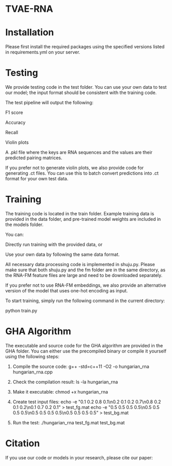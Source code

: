 # TVAE-RNA
# Installation


Please first install the required packages using the specified versions listed in requirements.yml on your server.

# Testing

We provide testing code in the test folder. You can use your own data to test our model; the input format should be consistent with the training code.

The test pipeline will output the following:

F1 score

Accuracy

Recall

Violin plots

A .pkl file where the keys are RNA sequences and the values are their predicted pairing matrices.

If you prefer not to generate violin plots, we also provide code for generating .ct files. You can use this to batch convert predictions into .ct format for your own test data.

# Training


The training code is located in the train folder. Example training data is provided in the data folder, and pre-trained model weights are included in the models folder.

You can:

Directly run training with the provided data, or

Use your own data by following the same data format.

All necessary data processing code is implemented in shuju.py. Please make sure that both shuju.py and the fm folder are in the same directory, as the RNA-FM feature files are large and need to be downloaded separately.

If you prefer not to use RNA-FM embeddings, we also provide an alternative version of the model that uses one-hot encoding as input.

To start training, simply run the following command in the current directory:

python train.py

# GHA Algorithm


The executable and source code for the GHA algorithm are provided in the GHA folder. You can either use the precompiled binary or compile it yourself using the following steps:

1. Compile the source code:
g++ -std=c++11 -O2 -o hungarian_rna hungarian_rna.cpp


2. Check the compilation result:
ls -la hungarian_rna


3. Make it executable:
chmod +x hungarian_rna


4. Create test input files:
echo -e "0.1 0.2 0.8 0.1\n0.2 0.1 0.2 0.7\n0.8 0.2 0.1 0.2\n0.1 0.7 0.2 0.1" > test_fg.mat
echo -e "0.5 0.5 0.5 0.5\n0.5 0.5 0.5 0.5\n0.5 0.5 0.5 0.5\n0.5 0.5 0.5 0.5" > test_bg.mat


5. Run the test:
./hungarian_rna test_fg.mat test_bg.mat

# Citation
If you use our code or models in your research, please cite our paper:
